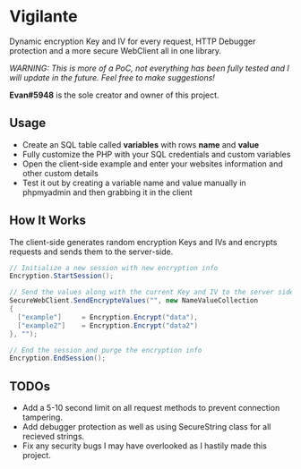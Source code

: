 # Vigilante

Dynamic encryption Key and IV for every request, HTTP Debugger protection and a more secure WebClient all in one library.

*WARNING: This is more of a PoC, not everything has been fully tested and I will update in the future. Feel free to make suggestions!*

**Evan#5948** is the sole creator and owner of this project.

## Usage

- Create an SQL table called **variables** with rows **name** and **value**
- Fully customize the PHP with your SQL credentials and custom variables
- Open the client-side example and enter your websites information and other custom details
- Test it out by creating a variable name and value manually in phpmyadmin and then grabbing it in the client

## How It Works

The client-side generates random encryption Keys and IVs and encrypts requests and sends them to the server-side.
```cs
// Initialize a new session with new encryption info
Encryption.StartSession(); 

// Send the values along with the current Key and IV to the server side for decryption and review
SecureWebClient.SendEncrypteValues("", new NameValueCollection 
{
  ["example"]     = Encryption.Encrypt("data"),
  ["example2"]    = Encryption.Encrypt("data2")
}, "");

// End the session and purge the encryption info
Encryption.EndSession();
```

## TODOs

- Add a 5-10 second limit on all request methods to prevent connection tampering.
- Add debugger protection as well as using SecureString class for all recieved strings.
- Fix any security bugs I may have overlooked as I hastily made this project.
